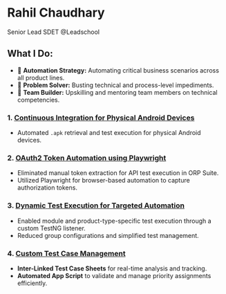 # Rahil Chaudhary  
Senior Lead SDET @Leadschool

## What I Do:  

- 🚀 **Automation Strategy:** Automating critical business scenarios across all product lines.  
- 🧩 **Problem Solver:** Busting technical and process-level impediments.  
- 🤝 **Team Builder:** Upskilling and mentoring team members on technical competencies.

### 1. [Continuous Integration for Physical Android Devices](./CICD_Physical_Android.md) 
- Automated `.apk` retrieval and test execution for physical Android devices.   

### 2. [OAuth2 Token Automation using Playwright](./OAuth2_Token_Automation.md)  
- Eliminated manual token extraction for API test execution in ORP Suite.  
- Utilized Playwright for browser-based automation to capture authorization tokens.

### 3. [Dynamic Test Execution for Targeted Automation](./Dynamic_Test_Execution.md)  
- Enabled module and product-type-specific test execution through a custom TestNG listener.  
- Reduced group configurations and simplified test management.

### 4. [Custom Test Case Management](./Test_Case_Management.md)  
- **Inter-Linked Test Case Sheets** for real-time analysis and tracking.
- **Automated App Script** to validate and manage priority assignments efficiently.


